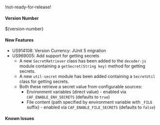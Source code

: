 !not-ready-for-release!

#### Version Number
${version-number}

#### New Features
- US914108: Version Currency: JUnit 5 migration
- US969005: Add support for getting secrets  
  - A new `SecretRetriever` class has been added to the `decoder-js` module containing a `getSecret(String key)` method for getting secrets.
  - A new `util-secret` module has been added containing a `SecretUtil` class for getting secrets.
  - Both these retrieve a secret value from configurable sources:
    - Environment variables (direct value) - enabled via `CAF_ENABLE_ENV_SECRETS` (defaults to `true`)
    - File content (path specified by environment variable with `_FILE` suffix) - enabled via `CAF_ENABLE_FILE_SECRETS` (defaults to `false`)

#### Known Issues
